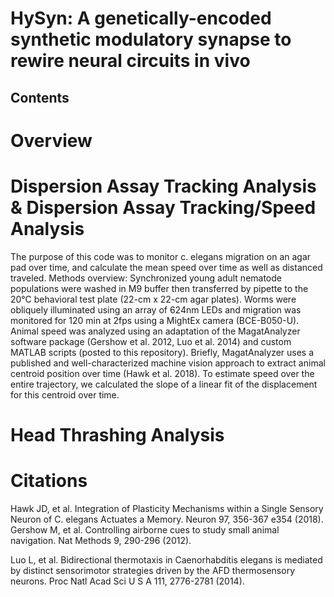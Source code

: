 # HySyn: A genetically-encoded synthetic modulatory synapse to rewire neural circuits in vivo

## Contents

# Overview




# Dispersion Assay Tracking Analysis & Dispersion Assay Tracking/Speed Analysis

The purpose of this code was to monitor c. elegans migration on an agar pad over time, and calculate the mean speed over time as well as distanced traveled. Methods overview: Synchronized young adult nematode populations were washed in M9 buffer then transferred by pipette to the 20°C behavioral test plate (22-cm x 22-cm agar plates). Worms were obliquely illuminated using an array of 624nm LEDs and migration was monitored for 120 min at 2fps using a MightEx camera (BCE-B050-U). Animal speed was analyzed using an adaptation of the MagatAnalyzer software package (Gershow et al. 2012, Luo et al. 2014) and custom MATLAB scripts (posted to this repository). Briefly, MagatAnalyzer uses a published and well-characterized machine vision approach to extract animal centroid position over time (Hawk et al. 2018). To estimate speed over the entire trajectory, we calculated the slope of a linear fit of the displacement for this centroid over time.



# Head Thrashing Analysis

# Citations

Hawk JD, et al. Integration of Plasticity Mechanisms within a Single Sensory Neuron of C. elegans Actuates a Memory. Neuron 97, 356-367 e354 (2018). Gershow M, et al. Controlling airborne cues to study small animal navigation. Nat Methods 9, 290-296 (2012).

Luo L, et al. Bidirectional thermotaxis in Caenorhabditis elegans is mediated by distinct sensorimotor strategies driven by the AFD thermosensory neurons. Proc Natl Acad Sci U S A 111, 2776-2781 (2014).